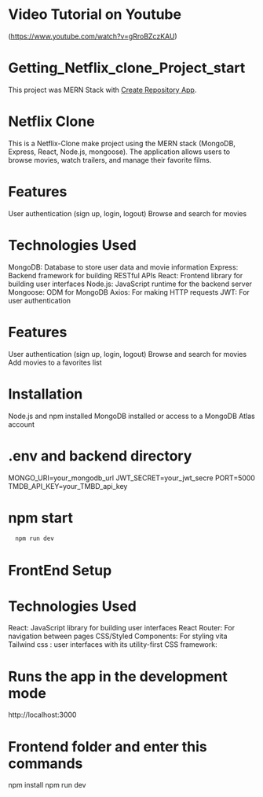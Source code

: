 # Video Tutorial on Youtube
(https://www.youtube.com/watch?v=gRroBZczKAU)

# Getting_Netflix_clone_Project_start
This project was MERN Stack with [Create Repository App](https://github.com/Dhameliyachintan/Netflix).

# Netflix Clone
This is a Netflix-Clone make project using the MERN stack (MongoDB, Express, React, Node.js, mongoose). The application allows users to browse movies, watch trailers, and manage their favorite films.

# Features
User authentication (sign up, login, logout)
Browse and search for movies

# Technologies Used
MongoDB: Database to store user data and movie information
Express: Backend framework for building RESTful APIs
React: Frontend library for building user interfaces
Node.js: JavaScript runtime for the backend server
Mongoose: ODM for MongoDB
Axios: For making HTTP requests
JWT: For user authentication

# Features
User authentication (sign up, login, logout)
Browse and search for movies
Add movies to a favorites list

# Installation
Node.js and npm installed 
MongoDB installed or access to a MongoDB Atlas account

# .env and backend directory
MONGO_URI=your_mongodb_url
JWT_SECRET=your_jwt_secre
PORT=5000
TMDB_API_KEY=your_TMBD_api_key

# npm start
```bash
  npm run dev
```

# FrontEnd Setup 
# Technologies Used
React: JavaScript library for building user interfaces
React Router: For navigation between pages
CSS/Styled Components: For styling
vita Tailwind css : user interfaces with its utility-first CSS framework:

# Runs the app in the development mode
http://localhost:3000

# Frontend folder and enter this commands
npm install
npm run dev


